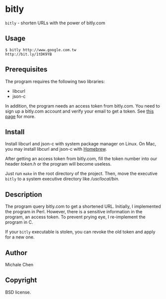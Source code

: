 # bitly

`bitly` - shorten URLs with the power of bitly.com

## Usage

```
$ bitly http://www.google.com.tw
http://bit.ly/1tDK9YB
```

## Prerequisites

The program requires the following two libraries:

- libcurl
- json-c

In addition, the program needs an access token from bitly.com. You need to sign up a bitly.com account and verify your email to get a token.  See [this page](https://bitly.com/a/oauth_apps) for more.

## Install

Install libcurl and json-c with system package manager on Linux.  On Mac, you may install libcurl and json-c with [Homebrew](http://brew.sh/).

After getting an access token from bitly.com, fill the token number into our header *token.h* or the program will become useless.

Just run `make` in the root directory of the project.  Then, move the executive `bitly` to a system executive directory like */usr/local/bin*.

## Description

The program query bitly.com to get a shortened URL.  Initially, I implemented the program in Perl.  However, there is a sensitive information in the program, an access token.  To prevent prying eye, I re-implement the program in C.

If your `bitly` executable is stolen, you can revoke the old token and apply for a new one.

## Author

Michale Chen <cwchen123 AT gmail DOT com>

## Copyright

BSD license.
